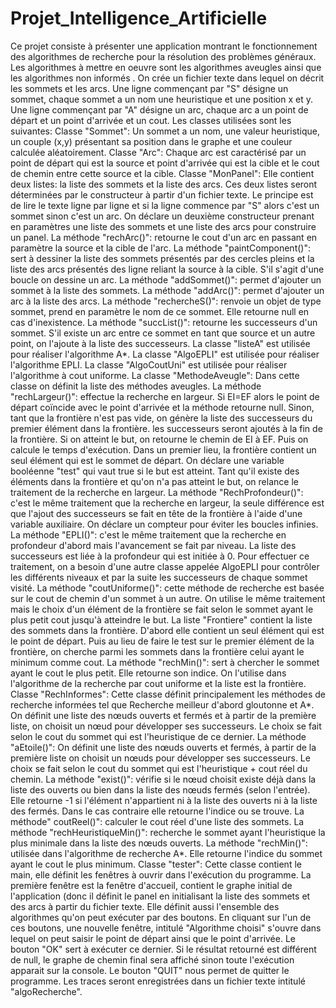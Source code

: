 # Projet_Intelligence_Artificielle
Ce projet consiste à présenter une application montrant le fonctionnement des algorithmes de recherche pour la résolution des problèmes généraux. Les algorithmes à mettre en oeuvre sont les algorithmes aveugles ainsi que les algorithmes non informés .
On crée un fichier texte dans lequel on décrit les sommets et les arcs.
Une ligne commençant par "S" désigne un sommet, chaque sommet a un nom une heuristique et une position x et y.
Une ligne commençant par "A" désigne un arc, chaque arc a un point de départ et un point d'arrivée et un cout. 
Les classes utilisées sont les suivantes:
Classe "Sommet":
Un sommet a un nom, une valeur heuristique, un couple (x,y) présentant sa position dans le graphe et une couleur calculée aléatoirement.
Classe "Arc":
Chaque arc est caractérisé par un point de départ qui est la source et point d'arrivée qui est la cible et le cout de chemin entre cette source et la cible.
Classe "MonPanel":
Elle contient deux listes: la liste des sommets et la liste des arcs.
Ces deux listes seront déterminées par le constructeur à partir d'un fichier texte.
Le principe est de lire le texte ligne par ligne et si la ligne commence par "S" alors c'est un sommet sinon c'est un arc. 
On déclare un deuxième constructeur prenant en paramètres une liste des sommets et une liste des arcs pour construire un panel.
La méthode "rechArc()": retourne le cout d'un arc en passant en paramètre la source et la cible de l'arc.
La méthode "paintComponent()": sert à dessiner la liste des sommets présentés par des cercles pleins et la liste des arcs présentés des ligne reliant la source à la cible. S'il s'agit d'une boucle on dessine un arc.
La méthode "addSommet()": permet d'ajouter un sommet à la liste des sommets.
La méthode "addArc()": permet d'ajouter un arc à la liste des arcs.
La méthode "rechercheS()": renvoie un objet de type sommet, prend en paramètre le nom de ce sommet. Elle retourne null en cas d'inexistence. 
La méthode "succList()": retourne les successeurs d'un sommet. S'il existe un arc entre ce sommet en tant que source et un autre point, on l'ajoute à la liste des successeurs.
La classe "listeA" est utilisée pour réaliser l'algorithme A*.
La classe "AlgoEPLI" est utilisée pour réaliser l'algorithme EPLI.
La classe "AlgoCoutUni" est utilisée pour réaliser l'algorithme à cout uniforme.
La classe "MethodeAveugle":
Dans cette classe on définit la liste des méthodes aveugles.
La méthode "rechLargeur()": effectue la recherche en largeur. Si EI=EF alors le point de départ coïncide avec le point d'arrivée et la méthode retourne null. Sinon, tant que la frontière n'est pas vide, on génère la liste des successeurs du premier élément dans la frontière. les successeurs seront ajoutés à la fin de la frontière. Si on atteint le but, on retourne le chemin de EI à EF.                                                 Puis on calcule le temps d'exécution.
Dans un premier lieu, la frontière contient un seul élément qui est le sommet de départ.
On déclare une variable booléenne "test" qui vaut true si le but est atteint.
Tant qu'il existe des éléments dans la frontière et qu'on n'a pas atteint le but, on relance le traitement de la recherche en largeur.
La méthode "RechProfondeur()": c'est le même traitement que la recherche en largeur, la seule différence est que l'ajout des successeurs se fait en tête de la frontière à l'aide d'une variable auxiliaire. On déclare un compteur pour éviter les boucles infinies.
La méthode "EPLI()": c'est le même traitement que la recherche en profondeur d'abord mais l'avancement se fait par niveau. La liste des successeurs est liée à la profondeur qui est initiée à 0. Pour effectuer ce traitement, on a besoin d'une autre classe appelée AlgoEPLI pour contrôler les différents niveaux et par la suite les successeurs de chaque sommet visité.
La méthode "coutUniforme()": cette méthode de recherche est basée sur le cout de chemin d'un sommet à un autre. On utilise le même traitement mais le choix d'un élément de la frontière se fait selon le sommet ayant le plus petit cout jusqu'à atteindre le but. 
La liste "Frontiere" contient la liste des sommets dans la frontière. D'abord elle contient un seul élément qui est le point de départ. Puis au lieu de faire le test sur le premier élément de la frontière, on cherche parmi les sommets dans la frontière celui ayant le minimum comme cout.
La méthode "rechMin()": sert à chercher le sommet ayant le cout le plus petit. Elle retourne son indice. On l'utilise dans l'algorithme de la recherche par cout uniforme et la liste est la frontière.
Classe "RechInformes":
Cette classe définit principalement les méthodes de recherche informées tel que Recherche meilleur d'abord gloutonne et A*.
On définit une liste des nœuds ouverts et fermés et à partir de la première liste, on choisit un nœud pour développer ses successeurs. Le choix se fait selon le cout du sommet qui est l'heuristique de ce dernier. 
La méthode "aEtoile()": On définit une liste des nœuds ouverts et fermés, à partir de la première liste on choisit un nœuds pour développer ses successeurs. 
Le choix se fait selon le cout du sommet qui est l'heuristique + cout réel du chemin.
La méthode "exist()": vérifie si le nœud choisit existe déjà dans la liste des ouverts ou bien dans la liste des nœuds fermés (selon l'entrée). Elle retourne -1 si l'élément n'appartient ni à la liste des ouverts ni à la liste des fermés. Dans le cas contraire elle retourne l'indice ou se trouve.
La méthode" coutReel()": calculer le cout réel d'une liste des sommets.
 La méthode "rechHeuristiqueMin()": recherche le sommet ayant l'heuristique la plus minimale dans la liste des nœuds ouverts.
La méthode "rechMin()": utilisée dans l'algorithme de recherche A*. Elle retourne l'indice du sommet ayant le cout le plus minimum.
Classe "tester": 
Cette classe contient le main, elle définit les fenêtres à ouvrir dans l'exécution  du programme.
La première fenêtre est la fenêtre d'accueil, contient le graphe initial de l'application (donc il définit le panel en initialisant la liste des sommets et des arcs à partir du fichier texte. Elle définit aussi l'ensemble des algorithmes qu'on peut exécuter par des boutons.
En cliquant sur l'un de ces boutons, une nouvelle fenêtre,  intitulé "Algorithme choisi" s'ouvre dans lequel on peut saisir le point de départ ainsi que le point d'arrivée.
Le bouton "OK" sert à exécuter ce dernier. Si le résultat retourné est différent de null, le graphe de chemin final sera affiché sinon toute l'exécution apparait sur la console.
Le bouton "QUIT" nous permet de quitter le programme.
Les traces seront enregistrées dans un fichier texte intitulé "algoRecherche".

